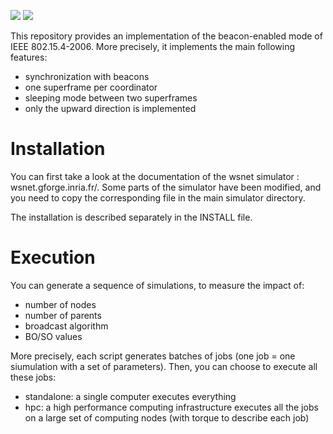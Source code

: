 ![](https://img.shields.io/badge/C-00599C-green)
![](https://img.shields.io/badge/Shell_Script)


This repository provides an implementation of the beacon-enabled mode of IEEE 802.15.4-2006. More precisely, it implements the main following features:

- synchronization with beacons
- one superframe per coordinator
- sleeping mode between two superframes
- only the upward direction is implemented

# Installation

You can first take a look at the documentation of the wsnet simulator : wsnet.gforge.inria.fr/.
Some parts of the simulator have been modified, and you need to copy the corresponding file in the main simulator directory.

The installation is described separately in the INSTALL file.  

# Execution

You can generate a sequence of simulations, to measure the impact of:
* number of nodes
* number of parents
* broadcast algorithm
* BO/SO values

More precisely, each script generates batches of jobs (one job = one siumulation with a set of parameters). Then, you can choose to execute all these jobs:
* standalone: a single computer executes everything
* hpc: a high performance computing infrastructure executes all the jobs on a large set of computing nodes (with torque to describe each job)
